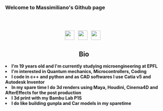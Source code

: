 ### Welcome to Massimiliano's Github page
<br />
<br />
<p align='center'>
   <a href="https://www.linkedin.com/in/massimiliano-ferrulli-ab7507223/"><img height="30" src="https://cdn-icons-png.flaticon.com/512/49/49408.png"></a>&nbsp;&nbsp;
<a href="https://twitter.com/Maxferrulli"><img height="30" src="https://cdn.icon-icons.com/icons2/38/PNG/512/twitter_social_5083.png"></a>&nbsp;&nbsp;
<a href="https://open.spotify.com/user/9nbu8xmskt73ez8czmh80q9c0?si=eda1f561c6324689"><img height="30" src="https://cdn.iconscout.com/icon/free/png-256/spotify-14-437140.png"></a>&nbsp;&nbsp;

  
  
  <h2 align="center"> Bio </h2>

<li>
 <b>I'm 19 years old and I'm currently studying microengineering at EPFL</b> 
<li>
 <b>I'm interested in Quantum mechanics, Microcontrollers, Coding </b> 
<li>
<b> I code in c++ and python and as CAD softwares I use Catia v5 and Autodesk Inventor</b>
<li>
<b> In my spare time I do 3d renders using Maya, Houdini, Cinema4D and AfterEffects for the post production</b>
</li>
<li>
<b>I 3d print with my Bambu Lab P1S  </b> 
</li>
<li>
<b>I do like building gunpla and Car models in my sparetime </b> 
</li>

</li>
<br><br><br>
</div>
<div>
  
  
 </p>



  
